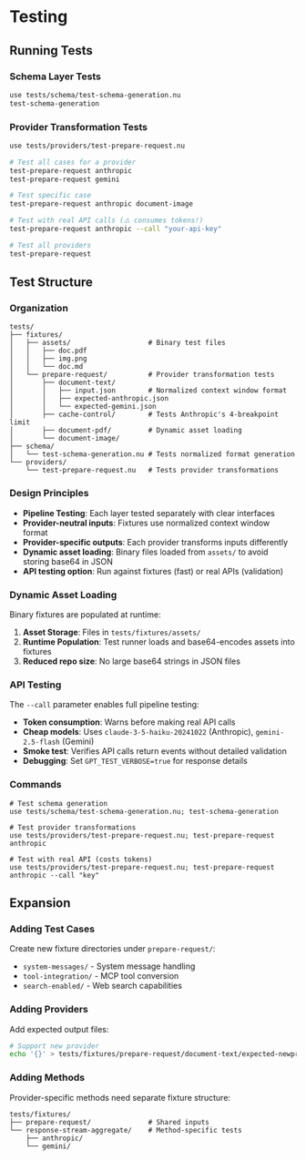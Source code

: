 # Testing

## Running Tests

### Schema Layer Tests

```bash
use tests/schema/test-schema-generation.nu
test-schema-generation
```

### Provider Transformation Tests

```bash
use tests/providers/test-prepare-request.nu

# Test all cases for a provider
test-prepare-request anthropic
test-prepare-request gemini

# Test specific case
test-prepare-request anthropic document-image

# Test with real API calls (⚠️ consumes tokens!)
test-prepare-request anthropic --call "your-api-key"

# Test all providers
test-prepare-request
```

## Test Structure

### Organization

```
tests/
├── fixtures/
│   ├── assets/                   # Binary test files
│   │   ├── doc.pdf
│   │   ├── img.png
│   │   └── doc.md
│   └── prepare-request/          # Provider transformation tests
│       ├── document-text/
│       │   ├── input.json        # Normalized context window format
│       │   ├── expected-anthropic.json
│       │   └── expected-gemini.json
│       ├── cache-control/        # Tests Anthropic's 4-breakpoint limit
│       ├── document-pdf/         # Dynamic asset loading
│       └── document-image/
├── schema/
│   └── test-schema-generation.nu # Tests normalized format generation
└── providers/
    └── test-prepare-request.nu   # Tests provider transformations
```

### Design Principles

- **Pipeline Testing**: Each layer tested separately with clear interfaces
- **Provider-neutral inputs**: Fixtures use normalized context window format
- **Provider-specific outputs**: Each provider transforms inputs differently
- **Dynamic asset loading**: Binary files loaded from `assets/` to avoid storing base64 in JSON
- **API testing option**: Run against fixtures (fast) or real APIs (validation)

### Dynamic Asset Loading

Binary fixtures are populated at runtime:

1. **Asset Storage**: Files in `tests/fixtures/assets/`
2. **Runtime Population**: Test runner loads and base64-encodes assets into fixtures
3. **Reduced repo size**: No large base64 strings in JSON files

### API Testing

The `--call` parameter enables full pipeline testing:

- **Token consumption**: Warns before making real API calls
- **Cheap models**: Uses `claude-3-5-haiku-20241022` (Anthropic), `gemini-2.5-flash` (Gemini)
- **Smoke test**: Verifies API calls return events without detailed validation
- **Debugging**: Set `GPT_TEST_VERBOSE=true` for response details

### Commands

```nushell
# Test schema generation
use tests/schema/test-schema-generation.nu; test-schema-generation

# Test provider transformations
use tests/providers/test-prepare-request.nu; test-prepare-request anthropic

# Test with real API (costs tokens)
use tests/providers/test-prepare-request.nu; test-prepare-request anthropic --call "key"
```

## Expansion

### Adding Test Cases

Create new fixture directories under `prepare-request/`:

- `system-messages/` - System message handling
- `tool-integration/` - MCP tool conversion
- `search-enabled/` - Web search capabilities

### Adding Providers

Add expected output files:

```bash
# Support new provider
echo '{}' > tests/fixtures/prepare-request/document-text/expected-newprovider.json
```

### Adding Methods

Provider-specific methods need separate fixture structure:

```
tests/fixtures/
├── prepare-request/              # Shared inputs
└── response-stream-aggregate/    # Method-specific tests
    ├── anthropic/
    └── gemini/
```
